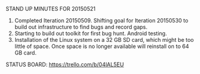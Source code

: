 STAND UP MINUTES FOR 20150521


1. Completed Iteration 20150509. Shifting goal for
Iteration 20150530 to build out infrastructure to find
bugs and record gaps.
2. Starting to build out toolkit for first bug hunt.
Android testing.
3. Installation of the Linux system on a 32 GB SD card,
which might be too little of space. Once space is no longer
available will reinstall on to 64 GB card.

STATUS BOARD: https://trello.com/b/04lAL5EU
